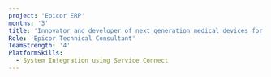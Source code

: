 ```yaml
---
project: 'Epicor ERP'
months: '3'
title: 'Innovator and developer of next generation medical devices for use in interventional radiology, vascular surgery, and cardiology Texas United States'
Role: 'Epicor Technical Consultant'
TeamStrength: '4'
PlatformSkills:
  - System Integration using Service Connect
---
```



